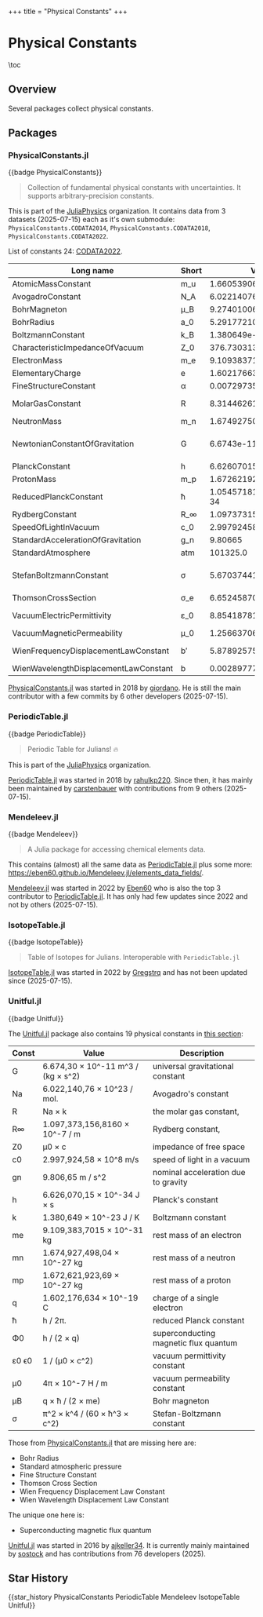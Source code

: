 +++
title = "Physical Constants"
+++

# Physical Constants

\toc

## Overview

Several packages collect physical constants.


## Packages

### PhysicalConstants.jl
{{badge PhysicalConstants}}

>Collection of fundamental physical constants with uncertainties. It supports arbitrary-precision constants.

This is part of the [JuliaPhysics](https://github.com/JuliaPhysics) organization.
It contains data from 3 datasets (2025-07-15) each as it's own submodule: `PhysicalConstants.CODATA2014`, `PhysicalConstants.CODATA2018`, `PhysicalConstants.CODATA2022`.

List of constants 24: [CODATA2022](https://juliaphysics.github.io/PhysicalConstants.jl/dev/constants/).


| Long name                             | Short | Value                  | Unit           |
|---------------------------------------|-------|------------------------|----------------|
| AtomicMassConstant                    | m_u   | 1.66053906892e-27      | kg             |
| AvogadroConstant                      | N_A   | 6.02214076e23          | mol^-1         |
| BohrMagneton                          | μ_B   | 9.2740100657e-24       | J T^-1         |
| BohrRadius                            | a_0   | 5.29177210544e-11      |                |
| BoltzmannConstant                     | k_B   | 1.380649e-23           | J K^-1         |
| CharacteristicImpedanceOfVacuum       | Z_0   | 376.730313412          |                |
| ElectronMass                          | m_e   | 9.1093837139e-31       | kg             |
| ElementaryCharge                      | e     | 1.602176634e-19        |                |
| FineStructureConstant                 | α     | 0.0072973525643        |                |
| MolarGasConstant                      | R     | 8.31446261815324       | J K^-1 mol^-1  |
| NeutronMass                           | m_n   | 1.67492750056e-27      | kg             |
| NewtonianConstantOfGravitation        | G     | 6.6743e-11             | m^3 kg^-1 s^-2 |
| PlanckConstant                        | h     | 6.62607015e-34         | J s            |
| ProtonMass                            | m_p   | 1.67262192595e-27      | kg             |
| ReducedPlanckConstant                 | ħ     | 1.0545718176461565e-34 | J s            |
| RydbergConstant                       | R_∞   | 1.0973731568157e7      | m^-1           |
| SpeedOfLightInVacuum                  | c_0   | 2.99792458e8           | m s^-1         |
| StandardAccelerationOfGravitation     | g_n   | 9.80665                | m s^-2         |
| StandardAtmosphere                    | atm   | 101325.0               | Pa             |
| StefanBoltzmannConstant               | σ     | 5.6703744191844294e-8  | W K^-4 m^-2    |
| ThomsonCrossSection                   | σ_e   | 6.6524587051e-29       | m^2            |
| VacuumElectricPermittivity            | ε_0   | 8.8541878188e-12       | F m^-1         |
| VacuumMagneticPermeability            | μ_0   | 1.25663706127e-6       | N A^-2         |
| WienFrequencyDisplacementLawConstant  | b′    | 5.878925757646825e10   | Hz K^-1        |
| WienWavelengthDisplacementLawConstant | b     | 0.0028977719551851727  | K m            |

[PhysicalConstants.jl](https://juliaphysics.github.io/PhysicalConstants.jl) was started in 2018 by [giordano](https://github.com/giordano). He is still the main contributor with a few commits by 6 other developers (2025-07-15).

### PeriodicTable.jl
{{badge PeriodicTable}}

>Periodic Table for Julians! 🔥 

This is part of the [JuliaPhysics](https://github.com/JuliaPhysics) organization.

[PeriodicTable.jl](https://github.com/JuliaPhysics/PeriodicTable.jl) was started in 2018 by [rahulkp220](https://github.com/rahulkp220). Since then, it has mainly been maintained by [carstenbauer](https://github.com/carstenbauer) with contributions from 9 others (2025-07-15).

### Mendeleev.jl
{{badge Mendeleev}}

>A Julia package for accessing chemical elements data. 

This contains (almost) all the same data as [PeriodicTable.jl](https://github.com/JuliaPhysics/PeriodicTable.jl) plus some more: https://eben60.github.io/Mendeleev.jl/elements_data_fields/.

[Mendeleev.jl](https://github.com/Eben60/Mendeleev.jl) was started in 2022 by [Eben60](https://github.com/Eben60) who is also the top 3 contributor to [PeriodicTable.jl](https://github.com/JuliaPhysics/PeriodicTable.jl). It has only had few updates since 2022 and not by others  (2025-07-15).


### IsotopeTable.jl
{{badge IsotopeTable}}

>Table of Isotopes for Julians. Interoperable with `PeriodicTable.jl` 

[IsotopeTable.jl](https://github.com/Gregstrq/IsotopeTable.jl) was started in 2022 by [Gregstrq](https://github.com/Gregstrq) and has not been updated since (2025-07-15).

### Unitful.jl
{{badge Unitful}}

The [Unitful.jl](https://github.com/PainterQubits/Unitful.jl) package also contains 19 physical constants in [this section](https://painterqubits.github.io/Unitful.jl/dev/defaultunits/#Physical-constants):

| Const | Value                              | Description                           |
|-------|------------------------------------|---------------------------------------|
| G     | 6.674,30 × 10^-11 m^3 / (kg × s^2) | universal gravitational constant      |
| Na    | 6.022,140,76 × 10^23 / mol.        | Avogadro's constant                   |
| R     | Na × k                             | the molar gas constant,               |
| R∞    | 1.097,373,156,8160 × 10^-7 / m     | Rydberg constant,                     |
| Z0    | μ0 × c                             | impedance of free space               |
| c0    | 2.997,924,58 × 10^8 m/s            | speed of light in a vacuum            |
| gn    | 9.806,65 m / s^2                   | nominal acceleration due to gravity   |
| h     | 6.626,070,15 × 10^-34 J × s        | Planck's constant                     |
| k     | 1.380,649 × 10^-23 J / K           | Boltzmann constant                    |
| me    | 9.109,383,7015 × 10^-31 kg         | rest mass of an electron              |
| mn    | 1.674,927,498,04 × 10^-27 kg       | rest mass of a neutron                |
| mp    | 1.672,621,923,69 × 10^-27 kg       | rest mass of a proton                 |
| q     | 1.602,176,634 × 10^-19 C           | charge of a single electron           |
| ħ     | h / 2π.                            | reduced Planck constant               |
| Φ0    | h / (2 × q)                        | superconducting magnetic flux quantum |
| ε0 ϵ0 | 1 / (μ0 × c^2)                     | vacuum permittivity constant          |
| μ0    | 4π × 10^-7 H / m                   | vacuum permeability constant          |
| μB    | q × ħ / (2 × me)                   | Bohr magneton                         |
| σ     | π^2 × k^4 / (60 × ħ^3 × c^2)       | Stefan-Boltzmann constant             |

Those from [PhysicalConstants.jl](https://juliaphysics.github.io/PhysicalConstants.jl) that are missing here are:

* Bohr Radius
* Standard atmospheric pressure
* Fine Structure Constant
* Thomson Cross Section
* Wien Frequency Displacement Law Constant
* Wien Wavelength Displacement Law Constant

The unique one here is:
* Superconducting magnetic flux quantum

[Unitful.jl](https://github.com/PainterQubits/Unitful.jl) was started in 2016 by [ajkeller34](https://github.com/ajkeller34). 
It is currently mainly maintained by [sostock](https://github.com/sostock) and has contributions from 76 developers (2025).

## Star History
{{star_history PhysicalConstants PeriodicTable Mendeleev IsotopeTable Unitful}}
